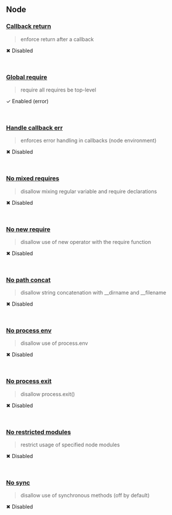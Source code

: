 
## Node


### [Callback return](http://eslint.org/docs/rules/callback-return)

> enforce return after a callback


&#10006; Disabled

<br />



### [Global require](http://eslint.org/docs/rules/global-require)

> require all requires be top-level


&#10003; Enabled (error)

<br />



### [Handle callback err](http://eslint.org/docs/rules/handle-callback-err)

> enforces error handling in callbacks (node environment)


&#10006; Disabled

<br />



### [No mixed requires](http://eslint.org/docs/rules/no-mixed-requires)

> disallow mixing regular variable and require declarations


&#10006; Disabled

<br />



### [No new require](http://eslint.org/docs/rules/no-new-require)

> disallow use of new operator with the require function


&#10006; Disabled

<br />



### [No path concat](http://eslint.org/docs/rules/no-path-concat)

> disallow string concatenation with __dirname and __filename


&#10006; Disabled

<br />



### [No process env](http://eslint.org/docs/rules/no-process-env)

> disallow use of process.env


&#10006; Disabled

<br />



### [No process exit](http://eslint.org/docs/rules/no-process-exit)

> disallow process.exit()


&#10006; Disabled

<br />



### [No restricted modules](http://eslint.org/docs/rules/no-restricted-modules)

> restrict usage of specified node modules


&#10006; Disabled

<br />



### [No sync](http://eslint.org/docs/rules/no-sync)

> disallow use of synchronous methods (off by default)


&#10006; Disabled

<br />



